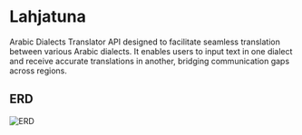# Lahjatuna

Arabic Dialects Translator API designed to facilitate seamless translation between various Arabic dialects.
It enables users to input text in one dialect and receive accurate translations in another, bridging communication gaps across regions.


## ERD

![ERD](https://github.com/faildsystem/Lahjatuna/blob/master/LahjatunaAPI/ERD.png)
